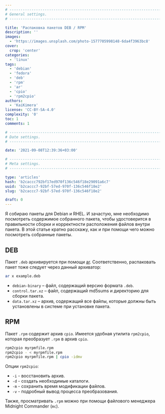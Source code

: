 ```yaml
---
# -------------------------------------------------------------------------------------------------------------------- #
# General settings.
# -------------------------------------------------------------------------------------------------------------------- #

title: 'Распаковка пакетов DEB / RPM'
description: ''
images:
  - 'https://images.unsplash.com/photo-1577705998148-6da4f3963bc8'
cover:
  crop: 'center'
categories:
  - 'linux'
tags:
  - 'debian'
  - 'fedora'
  - 'deb'
  - 'rpm'
  - 'ar'
  - 'cpio'
  - 'rpm2cpio'
authors:
  - 'KaiKimera'
license: 'CC-BY-SA-4.0'
complexity: '0'
toc: 1
comments: 1

# -------------------------------------------------------------------------------------------------------------------- #
# Date settings.
# -------------------------------------------------------------------------------------------------------------------- #

date: '2021-09-08T12:39:36+03:00'

# -------------------------------------------------------------------------------------------------------------------- #
# Meta settings.
# -------------------------------------------------------------------------------------------------------------------- #

type: 'articles'
hash: 'b2caccc792bf17ed970f136c546f18e29091a6c7'
uuid: 'b2caccc7-92bf-57ed-970f-136c546f18e2'
slug: 'b2caccc7-92bf-57ed-970f-136c546f18e2'

draft: 0
---
```


Я собираю пакеты для Debian и RHEL. И зачастую, мне необходимо посмотреть содержимое собранного пакета, чтобы удостоверится в правильности сборки и корректности расположения файлов внутри пакета. В этой статье кратно расскажу, как и при помощи чего можно посмотреть собранные пакеты.

<!--more-->

## DEB

Пакет `.deb` архивируется при помощи [ar](https://en.wikipedia.org/wiki/Ar_(Unix)). Соответственно, распаковать пакет тоже следует через данный архиватор:

```sh
ar x example.deb
```


- `debian-binary` – файл, содержащий версию формата `.deb`.
- `control.tar.xz` – файл, содержащий md5sums и директорию для сборки пакета.
- `data.tar.xz` – архив, содержащий все файлы, которые должны быть установлены в системе при установке пакета.


## RPM

Пакет `.rpm` содержит архив `cpio`. Имеется удобная утилита `rpm2cpio`, которая преобразует `.rpm` в архив `cpio`.

```sh
rpm2cpio myrpmfile.rpm
rpm2cpio - < myrpmfile.rpm
rpm2cpio myrpmfile.rpm | cpio -idmv
```

Опции `rpm2cpio`:

- `-i` - восстановить архив.
- `-d` - создать необходимые каталоги.
- `-m` - сохранить время модификации файлов.
- `-v` - подробный вывод процесса преобразования.

Также, просматривать `.rpm` можно при помощи файлового менеджера Midnight Commander (`mc`).
